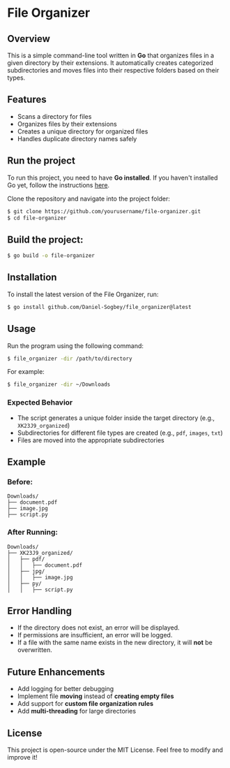 # File Organizer

## Overview
This is a simple command-line tool written in **Go** that organizes files in a given directory by their extensions. It automatically creates categorized subdirectories and moves files into their respective folders based on their types.

## Features
- Scans a directory for files
- Organizes files by their extensions
- Creates a unique directory for organized files
- Handles duplicate directory names safely

## Run the project
To run this project, you need to have **Go installed**. If you haven't installed Go yet, follow the instructions [here](https://go.dev/doc/install).

Clone the repository and navigate into the project folder:
```sh
$ git clone https://github.com/yourusername/file-organizer.git
$ cd file-organizer
```

## Build the project:
```sh
$ go build -o file-organizer
```

## Installation

To install the latest version of the File Organizer, run:

```sh
$ go install github.com/Daniel-Sogbey/file_organizer@latest
```

## Usage
Run the program using the following command:
```sh
$ file_organizer -dir /path/to/directory
```
For example:
```sh
$ file_organizer -dir ~/Downloads
```

### Expected Behavior
- The script generates a unique folder inside the target directory (e.g., `XK23J9_organized`)
- Subdirectories for different file types are created (e.g., `pdf`, `images`, `txt`)
- Files are moved into the appropriate subdirectories

## Example
### Before:
```
Downloads/
├── document.pdf
├── image.jpg
├── script.py
```
### After Running:
```
Downloads/
├── XK23J9_organized/
│   ├── pdf/
│   │   ├── document.pdf
│   ├── jpg/
│   │   ├── image.jpg
│   ├── py/
│   │   ├── script.py
```

## Error Handling
- If the directory does not exist, an error will be displayed.
- If permissions are insufficient, an error will be logged.
- If a file with the same name exists in the new directory, it will **not** be overwritten.

## Future Enhancements
- Add logging for better debugging
- Implement file **moving** instead of **creating empty files**
- Add support for **custom file organization rules**
- Add **multi-threading** for large directories

## License
This project is open-source under the MIT License. Feel free to modify and improve it!